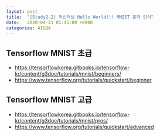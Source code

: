 ```yaml
---
layout: post
title:  "[Study2-2] 머신러닝 Hello World!!! MNIST 문자 인식"
date:   2020-04-21 01:45:00 +0900
categories: AI&QA
---
```


## Tensorflow MNIST 초급

- <https://tensorflowkorea.gitbooks.io/tensorflow-kr/content/g3doc/tutorials/mnist/beginners/>
- <https://www.tensorflow.org/tutorials/quickstart/beginner>

## Tensorflow MNIST 고급

- <https://tensorflowkorea.gitbooks.io/tensorflow-kr/content/g3doc/tutorials/mnist/pros/>
- <https://www.tensorflow.org/tutorials/quickstart/advanced>
